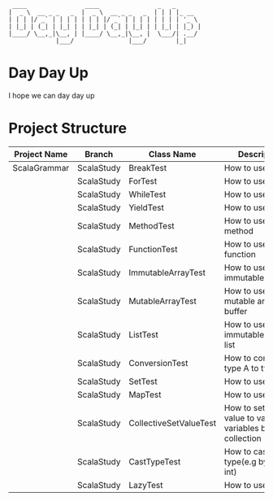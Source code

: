 
```
 ____                ____                _   _       
|  _ \  __ _ _   _  |  _ \  __ _ _   _  | | | |_ __  
| | | |/ _` | | | | | | | |/ _` | | | | | | | | '_ \ 
| |_| | (_| | |_| | | |_| | (_| | |_| | | |_| | |_) |
|____/ \__,_|\__, | |____/ \__,_|\__, |  \___/| .__/ 
             |___/               |___/        |_|   

```
# Day Day Up
I hope we can day day up

# Project Structure
|Project Name| Branch | Class Name | Description|
|------------|--------|------------|------------|
|ScalaGrammar|ScalaStudy| BreakTest|How to use break|
||ScalaStudy| ForTest|How to use for|
||ScalaStudy| WhileTest|How to use while|
||ScalaStudy| YieldTest|How to use yield|
||ScalaStudy| MethodTest|How to use method|
||ScalaStudy| FunctionTest|How to use function|
||ScalaStudy| ImmutableArrayTest|How to use immutable array|
||ScalaStudy| MutableArrayTest|How to use mutable array buffer|
||ScalaStudy| ListTest|How to use immutable/mutable list|
||ScalaStudy| ConversionTest|How to convert type A to type B|
||ScalaStudy| SetTest|How to use set|
||ScalaStudy| MapTest|How to use map|
||ScalaStudy| CollectiveSetValueTest|How to set the value to various variables by collection|
||ScalaStudy| CastTypeTest|How to cast type(e.g byte -> int)|
||ScalaStudy| LazyTest|How to use lazy| 
